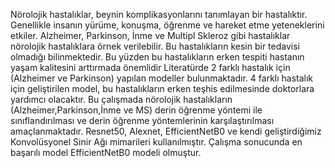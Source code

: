 Nörolojik hastalıklar, beynin komplikasyonlarını tanımlayan bir hastalıktır. Genellikle insanın yürüme, konuşma, öğrenme ve hareket etme yeteneklerini etkiler. Alzheimer, Parkinson, İnme ve Multipl Skleroz gibi hastalıklar nörolojik hastalıklara örnek verilebilir. Bu hastalıkların kesin bir tedavisi olmadığı bilinmektedir. Bu yüzden bu hastalıkların erken tespiti hastanın yaşam kalitesini arttırmada önemlidir Literatürde 2 farklı hastalık için (Alzheimer ve Parkinson) yapılan modeller bulunmaktadır. 4 farklı hastalık için geliştirilen model, bu hastalıkların erken teşhis edilmesinde doktorlara yardımcı olacaktır. Bu çalışmada nörolojik hastalıkların (Alzheimer,Parkinson,İnme ve MS) derin öğrenme yöntemi ile sınıflandırılması ve derin öğrenme yöntemlerinin karşılaştırılması amaçlanmaktadır. Resnet50, Alexnet, EfficientNetB0 ve kendi geliştirdiğimiz Konvolüsyonel Sinir Ağı mimarileri kullanılmıştır. Çalışma sonucunda en başarılı model EfficientNetB0 modeli olmuştur.
